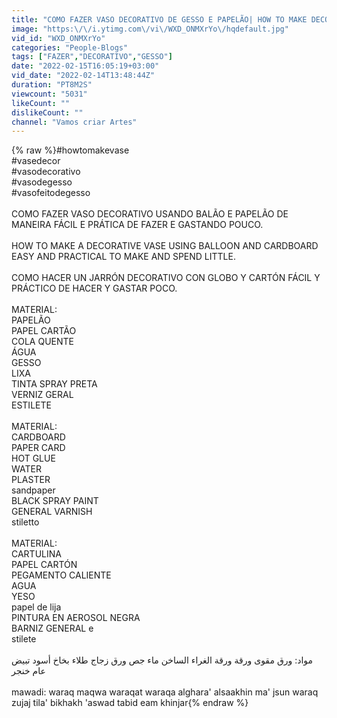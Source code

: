 ```yaml
---
title: "COMO FAZER VASO DECORATIVO DE GESSO E PAPELÃO| HOW TO MAKE DECORATIVE PLASTER AND CARDBOARD VESSEL"
image: "https:\/\/i.ytimg.com\/vi\/WXD_ONMXrYo\/hqdefault.jpg"
vid_id: "WXD_ONMXrYo"
categories: "People-Blogs"
tags: ["FAZER","DECORATIVO","GESSO"]
date: "2022-02-15T16:05:19+03:00"
vid_date: "2022-02-14T13:48:44Z"
duration: "PT8M2S"
viewcount: "5031"
likeCount: ""
dislikeCount: ""
channel: "Vamos criar Artes"
---
```

{% raw %}#howtomakevase <br />#vasedecor <br />#vasodecorativo <br />#vasodegesso <br />#vasofeitodegesso <br /><br />COMO FAZER VASO DECORATIVO USANDO BALÃO E PAPELÃO DE MANEIRA FÁCIL E PRÁTICA DE FAZER E GASTANDO POUCO.<br /><br />HOW TO MAKE A DECORATIVE VASE USING BALLOON AND CARDBOARD EASY AND PRACTICAL TO MAKE AND SPEND LITTLE.<br /><br />COMO HACER UN JARRÓN DECORATIVO CON GLOBO Y CARTÓN FÁCIL Y PRÁCTICO DE HACER Y GASTAR POCO.<br /><br />MATERIAL:<br />PAPELÃO <br />PAPEL CARTÃO <br />COLA QUENTE <br />ÁGUA <br />GESSO<br />LIXA<br />TINTA SPRAY PRETA <br />VERNIZ GERAL <br />ESTILETE <br /><br />MATERIAL: <br />CARDBOARD <br />PAPER CARD <br />HOT GLUE <br />WATER <br />PLASTER <br />sandpaper <br />BLACK SPRAY PAINT <br />GENERAL VARNISH <br />stiletto<br /><br />MATERIAL: <br />CARTULINA <br />PAPEL CARTÓN <br />PEGAMENTO CALIENTE <br />AGUA <br />YESO <br />papel de lija <br />PINTURA EN AEROSOL NEGRA <br />BARNIZ GENERAL e<br />stilete<br /><br />مواد: ورق مقوى ورقة ورقة الغراء الساخن ماء جص ورق زجاج طلاء بخاخ أسود تبيض عام خنجر<br /><br />mawadi: waraq maqwa waraqat waraqa alghara' alsaakhin ma' jsun waraq zujaj tila' bikhakh 'aswad tabid eam khinjar{% endraw %}
